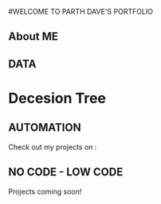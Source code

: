 #WELCOME TO PARTH DAVE'S PORTFOLIO 

## About ME

## DATA 

# Decesion Tree

## AUTOMATION

Check out my projects on : 

## NO CODE - LOW CODE 
 Projects coming soon! 

